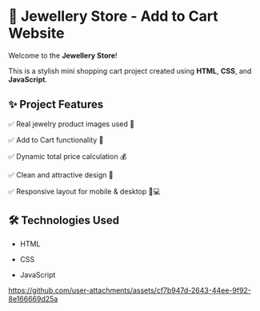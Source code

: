 # 💎 Jewellery Store - Add to Cart Website

Welcome to the **Jewellery Store**!

This is a stylish mini shopping cart project created using **HTML**, **CSS**, and **JavaScript**.

## ✨ Project Features

✅ Real jewelry product images used 🎯
 
✅ Add to Cart functionality 🛒
 
✅ Dynamic total price calculation 💰
 
✅ Clean and attractive design 🎨
 
✅ Responsive layout for mobile & desktop 📱💻

## 🛠️ Technologies Used

- HTML
  
- CSS
  
- JavaScript

https://github.com/user-attachments/assets/cf7b947d-2643-44ee-9f92-8e166669d25a
